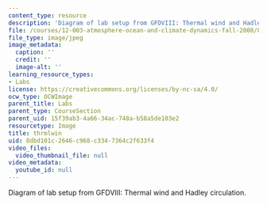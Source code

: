 ```yaml
---
content_type: resource
description: 'Diagram of lab setup from GFDVIII: Thermal wind and Hadley circulation.'
file: /courses/12-003-atmosphere-ocean-and-climate-dynamics-fall-2008/8dbd101c2646c968c3347364c2f633f4_thrmlwin.jpg
file_type: image/jpeg
image_metadata:
  caption: ''
  credit: ''
  image-alt: ''
learning_resource_types:
- Labs
license: https://creativecommons.org/licenses/by-nc-sa/4.0/
ocw_type: OCWImage
parent_title: Labs
parent_type: CourseSection
parent_uid: 15f39ab3-4a66-34ac-748a-b58a5de103e2
resourcetype: Image
title: thrmlwin
uid: 8dbd101c-2646-c968-c334-7364c2f633f4
video_files:
  video_thumbnail_file: null
video_metadata:
  youtube_id: null
---
```

Diagram of lab setup from GFDVIII: Thermal wind and Hadley circulation.